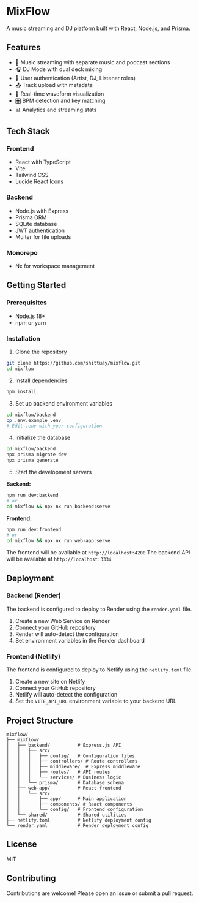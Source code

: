 # MixFlow

A music streaming and DJ platform built with React, Node.js, and Prisma.

## Features

- 🎵 Music streaming with separate music and podcast sections
- 🎧 DJ Mode with dual deck mixing
- 👤 User authentication (Artist, DJ, Listener roles)
- 📤 Track upload with metadata
- 🎨 Real-time waveform visualization
- 🎛️ BPM detection and key matching
- 📊 Analytics and streaming stats

## Tech Stack

### Frontend
- React with TypeScript
- Vite
- Tailwind CSS
- Lucide React Icons

### Backend
- Node.js with Express
- Prisma ORM
- SQLite database
- JWT authentication
- Multer for file uploads

### Monorepo
- Nx for workspace management

## Getting Started

### Prerequisites
- Node.js 18+
- npm or yarn

### Installation

1. Clone the repository
```bash
git clone https://github.com/shittuay/mixflow.git
cd mixflow
```

2. Install dependencies
```bash
npm install
```

3. Set up backend environment variables
```bash
cd mixflow/backend
cp .env.example .env
# Edit .env with your configuration
```

4. Initialize the database
```bash
cd mixflow/backend
npx prisma migrate dev
npx prisma generate
```

5. Start the development servers

**Backend:**
```bash
npm run dev:backend
# or
cd mixflow && npx nx run backend:serve
```

**Frontend:**
```bash
npm run dev:frontend
# or
cd mixflow && npx nx run web-app:serve
```

The frontend will be available at `http://localhost:4200`
The backend API will be available at `http://localhost:3334`

## Deployment

### Backend (Render)
The backend is configured to deploy to Render using the `render.yaml` file.

1. Create a new Web Service on Render
2. Connect your GitHub repository
3. Render will auto-detect the configuration
4. Set environment variables in the Render dashboard

### Frontend (Netlify)
The frontend is configured to deploy to Netlify using the `netlify.toml` file.

1. Create a new site on Netlify
2. Connect your GitHub repository
3. Netlify will auto-detect the configuration
4. Set the `VITE_API_URL` environment variable to your backend URL

## Project Structure

```
mixflow/
├── mixflow/
│   ├── backend/          # Express.js API
│   │   ├── src/
│   │   │   ├── config/   # Configuration files
│   │   │   ├── controllers/ # Route controllers
│   │   │   ├── middleware/  # Express middleware
│   │   │   ├── routes/   # API routes
│   │   │   └── services/ # Business logic
│   │   └── prisma/       # Database schema
│   ├── web-app/          # React frontend
│   │   └── src/
│   │       ├── app/      # Main application
│   │       ├── components/ # React components
│   │       └── config/   # Frontend configuration
│   └── shared/           # Shared utilities
├── netlify.toml          # Netlify deployment config
└── render.yaml           # Render deployment config
```

## License

MIT

## Contributing

Contributions are welcome! Please open an issue or submit a pull request.
